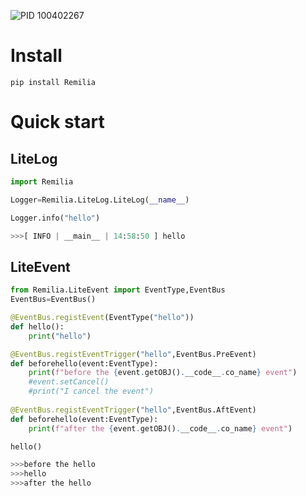 ![PID 100402267](https://pixiv.re/100402267-3.jpg)

# Install

```shell
pip install Remilia
```

# Quick start

## LiteLog

```python
import Remilia

Logger=Remilia.LiteLog.LiteLog(__name__)

Logger.info("hello")

>>>[ INFO | __main__ | 14:58:50 ] hello
```

## LiteEvent

```python
from Remilia.LiteEvent import EventType,EventBus
EventBus=EventBus()

@EventBus.registEvent(EventType("hello"))
def hello():
    print("hello")

@EventBus.registEventTrigger("hello",EventBus.PreEvent)
def beforehello(event:EventType):
    print(f"before the {event.getOBJ().__code__.co_name} event")
    #event.setCancel()
    #print("I cancel the event")
    
@EventBus.registEventTrigger("hello",EventBus.AftEvent)
def beforehello(event:EventType):
    print(f"after the {event.getOBJ().__code__.co_name} event")

hello()

>>>before the hello
>>>hello
>>>after the hello
```